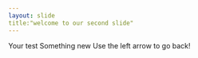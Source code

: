 ```yaml
---
layout: slide
title:"welcome to our second slide"
---
```

Your test  Something new
Use the left arrow to go back!
